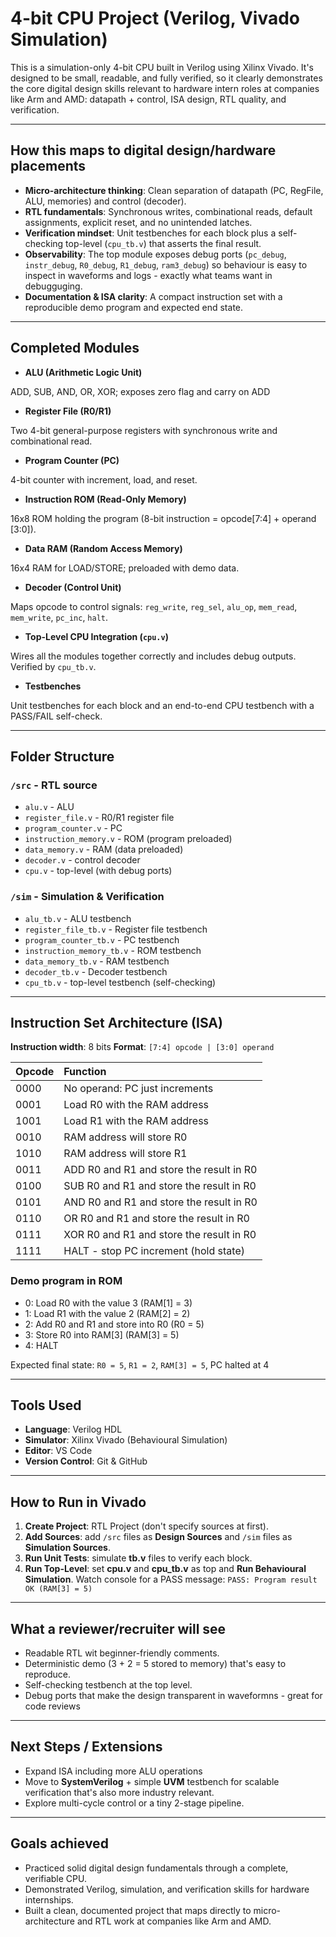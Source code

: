 # 4-bit CPU Project (Verilog, Vivado Simulation)

This is a simulation-only 4-bit CPU built in Verilog using Xilinx Vivado. It's designed to be small, readable, and fully verified, so it clearly demonstrates the core digital design skills relevant to hardware intern roles at companies like Arm and AMD: datapath + control, ISA design, RTL quality, and verification.

---

## How this maps to digital design/hardware placements

- **Micro-architecture thinking**: Clean separation of datapath (PC, RegFile, ALU, memories) and control (decoder).
- **RTL fundamentals**: Synchronous writes, combinational reads, default assignments, explicit reset, and no unintended latches.
- **Verification mindset**: Unit testbenches for each block plus a self-checking top-level (`cpu_tb.v`) that asserts the final result.
- **Observability**: The top module exposes debug ports (`pc_debug`, `instr_debug`, `R0_debug`, `R1_debug`, `ram3_debug`) so behaviour is easy to inspect in waveforms and logs - exactly what teams want in debugguging. 
- **Documentation & ISA clarity**: A compact instruction set with a reproducible demo program and expected end state.

--- 

## Completed Modules

- **ALU (Arithmetic Logic Unit)**

ADD, SUB, AND, OR, XOR; exposes zero flag and carry on ADD

- **Register File (R0/R1)**

Two 4-bit general-purpose registers with synchronous write and combinational read.

- **Program Counter (PC)**

4-bit counter with increment, load, and reset.

- **Instruction ROM (Read-Only Memory)**

16x8 ROM holding the program (8-bit instruction = opcode[7:4] + operand [3:0]).

- **Data RAM (Random Access Memory)**

16x4 RAM for LOAD/STORE; preloaded with demo data.

- **Decoder (Control Unit)**

Maps opcode to control signals: `reg_write`, `reg_sel`, `alu_op`, `mem_read`, `mem_write`, `pc_inc`, `halt`.

- **Top-Level CPU Integration (`cpu.v`)**

Wires all the modules together correctly and includes debug outputs. Verified by `cpu_tb.v`.

- **Testbenches**

Unit testbenches for each block and an end-to-end CPU testbench with a PASS/FAIL self-check.

---


## Folder Structure

### `/src` - **RTL source**

- `alu.v` - ALU
- `register_file.v` - R0/R1 register file
- `program_counter.v` - PC
- `instruction_memory.v` - ROM (program preloaded)
- `data_memory.v` - RAM (data preloaded)
- `decoder.v` - control decoder
- `cpu.v` - top-level (with debug ports)

### `/sim` - **Simulation & Verification**

- `alu_tb.v` - ALU testbench
- `register_file_tb.v` - Register file testbench
- `program_counter_tb.v` - PC testbench
- `instruction_memory_tb.v` - ROM testbench
- `data_memory_tb.v` - RAM testbench
- `decoder_tb.v` - Decoder testbench
- `cpu_tb.v` - top-level testbench (self-checking)

---

## Instruction Set Architecture (ISA)

**Instruction width**: 8 bits
**Format**: `[7:4] opcode | [3:0] operand`

| Opcode | Function                                  |
|:-------|:------------------------------------------|
| 0000   | No operand: PC just increments            |
| 0001   | Load R0 with the RAM address              | 
| 1001   | Load R1 with the RAM address              |
| 0010   | RAM address will store R0                 |
| 1010   | RAM address will store R1                 |
| 0011   | ADD R0 and R1 and store the result in R0  |
| 0100   | SUB R0 and R1 and store the result in R0  | 
| 0101   | AND R0 and R1 and store the result in R0  |
| 0110   | OR R0 and R1 and store the result in R0   |
| 0111   | XOR R0 and R1 and store the result in R0  |
| 1111   | HALT - stop PC increment (hold state)     |

### Demo program in ROM

- 0: Load R0 with the value 3 (RAM[1] = 3)
- 1: Load R1 with the value 2 (RAM[2] = 2)
- 2: Add R0 and R1 and store into R0 (R0 = 5)
- 3: Store R0 into RAM[3] (RAM[3] = 5)
- 4: HALT

Expected final state: `R0 = 5`, `R1 = 2`, `RAM[3] = 5`, PC halted at 4

--- 

## Tools Used

- **Language**: Verilog HDL
- **Simulator**: Xilinx Vivado (Behavioural Simulation)
- **Editor**: VS Code
- **Version Control**: Git & GitHub

---

## How to Run in Vivado

1. **Create Project**: RTL Project (don't specify sources at first).
2. **Add Sources**: add `/src` files as **Design Sources** and `/sim` files as **Simulation Sources**.
3. **Run Unit Tests**: simulate **tb.v** files to verify each block.
4. **Run Top-Level**: set **cpu.v** and **cpu_tb.v** as top and **Run Behavioural Simulation**. Watch console for a PASS message: `PASS: Program result OK (RAM[3] = 5)`

---

## What a reviewer/recruiter will see

- Readable RTL wit beginner-friendly comments.
- Deterministic demo (3 + 2 = 5 stored to memory) that's easy to reproduce.
- Self-checking testbench at the top level.
- Debug ports that make the design transparent in waveformns - great for code reviews 

---

## Next Steps / Extensions

- Expand ISA including more ALU operations
- Move to **SystemVerilog** + simple **UVM** testbench for scalable verification that's also more industry relevant.
- Explore multi-cycle control or a tiny 2-stage pipeline.

---

## Goals achieved

- Practiced solid digital design fundamentals through a complete, verifiable CPU.
- Demonstrated Verilog, simulation, and verification skills for hardware internships.
- Built a clean, documented project that maps directly to micro-architecture and RTL work at companies like Arm and AMD.
